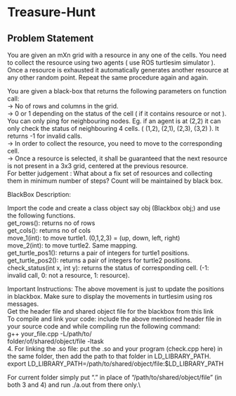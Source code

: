 # Treasure-Hunt

## Problem Statement

You are given an mXn grid with a resource in any one of the cells. You need to collect the resource using two agents ( use ROS turtlesim simulator ). Once a resource is exhausted it automatically generates another resource at any other random point. Repeat the same procedure again and again.

You are given a black-box that returns the following parameters on function call:\
-> No of rows and columns in the grid.\
-> 0 or 1 depending on the status of the cell ( if it contains resource or not ).\
You can only ping for neighbouring nodes. Eg. if an agent is at (2,2) it can only check the status of neighbouring 4 cells. ( (1,2), (2,1), (2,3),  (3,2) ). It returns -1 for invalid calls.\
-> In order to collect the resource, you need to move to the corresponding cell.\
-> Once a resource is selected, it shall be guaranteed that the next resource is not present in a 3x3 grid, centered at the previous resource.\
For better judgement : What about a fix set of resources and collecting them in minimum number of steps? Count will be maintained by black box.

BlackBox Description:

Import the code and create a class object say obj (Blackbox obj;) and use the following functions.\
get_rows(): returns no of rows\
get_cols(): returns no of cols\
move_1(int): to move turtle1. (0,1,2,3) = (up, down, left, right)\
move_2(int): to move turtle2. Same mapping.\
get_turtle_pos1(): returns a pair of integers for turtle1 positions.\
get_turtle_pos2(): returns a pair of integers for turtle2 positions.\
check_status(int x, int y): returns the status of corresponding cell. (-1: invalid call, 0: not a resource, 1: resource).

Important Instructions:
The above movement is just to update the positions in blackbox. Make sure to display the movements in turtlesim using ros messages.\
Get the header file and shared object file for the blackbox from this link\
To compile and link your code: include the above mentioned header file in your source code and while compiling run the following command:\
g++ your_file.cpp -L/path/to/\
folder/of/shared/object/file -ltask\
4. For linking the .so file: put the .so and your program (check.cpp here) in the same folder, then add the path to that folder in LD_LIBRARY_PATH.\
export LD_LIBRARY_PATH=/path/to/shared/object/file:$LD_LIBRARY_PATH


For current folder simply put “.” in place of “/path/to/shared/object/file” (in both 3 and 4) and run ./a.out from there only.\
